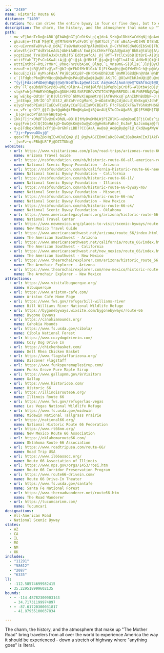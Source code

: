 ```yaml
---
id: "2489"
name: Historic Route 66
distance: "1409"
duration: You can drive the entire byway in four or five days, but to enjoy it, plan for several days per state.
description: The charm, the history, and the atmosphere that make up "The Mother Road" bring travelers from all over the world to experience America the way it should be experienced - down a stretch of highway where "anything goes" is literal.
path:
  - mw_vE|kdnTcDo@cARU`@IbAh@hGIjCeDtKsLp]q]deA_Szk@ulDbkKwCdKqN|i@aAvCyA`DoB`DyDlEwDrD_B~B}@dBy@~Bk@lBq@lDy@|Jg@jDaDrJu@xCs@pFm@fO{@xFoj@zqCg@rB{@fCmBrEqE`HiC|CaNbMeBrBoDlGu@lBcAlDsTzrAoAdG_Hta@gNbh@qFvUuAtHmCvVcNhaBuCnVoAzH{^llBcA`KyAza@}@tQ_@rDkt@blFaH~Yi@\g@LwAGyAnTeBjNmA~H}AzMInDcCnPuHnl@iI``Ait@veIc@pCm@nC{@vC}CzHsVxi@qJ|QaGfIgJzIwIfFgUtJsmAbe@}UpJuNjGwHlEuPtMqHlHgCzCgJzMeq@fmAabCxlEkt@zqA{aHvgMoBzCciAfsBeQ|Z}Qh]wtAjeC}fAppBmNxViFvJsCzFiP|]aVzi@{Srd@sHlQ}B`IcCzKmHpa@wF~WgHp`@gD|R_C`OGz@wAlIw`AdoFeP|`Aek@|eDm@rDi@`Fi@fGo@`NO|J?|GLbH~HrkCd@zXBxRYxQ[tKg@rJ{@hM{Dlb@a@lHIxE?fEN`IR`EjCpVtGjj@x@nFd@xBpDnLdBvDvb@tt@dB`DnCtG|@rC~AnGn@vElCjVlBxNn@vDbAvEp@~BvAzCdBrC`CdC|DnCvD|AnAXrWhDhDp@lBdAhA`AvA`Cf@jB\xBbBbQrBhOdd@`{B|AlKn@tIJ~DF`KIxESjFmD|c@wElh@w@`OMzMD`FV`Kj@nJd@`EbAfIn@dDvBbKnB~Gx@lCriAxxCzi@pwAvJbXfrAdkDjFtM|kAh~CdzBl|FxAlEhErKlCzF|F`LdHtKz^lh@|FbH~AbB`EhDtBxAzEfCpa@`Q`Cv@rE`AlGdAnE`@vVj@tGMlIsA`_@yH`LqAhI[tFD~Ef@~D~@~n@zW`[~MlDpAxDlAfGdA`NdB`Cl@bL`FpXxMvEbD`L~KnFfDnk@h[vYvNpElCbGtFvEjHnBfFj\loApAlHd@`FRrDFfEExEOzDi@tF{Jtm@oBxJmAtFsCjKwG|RgG`NoDlHsc@nr@aCxC_DfDmHtFgDfDyBrCgIhMwCpDiWnTsBrBmBbC_C~D}Trf@o\tq@mGzNwNvYm`@jy@kN`[cFbJwExJeA~BmCbIwa@pzAwG|ViAxFgB`Mo@hH_@xGStGErN`@tMv@nKbBtMrDxPdB`GzGvPpHzMrFtHhzAxwAzLdLvF~EzxNvdNvFxEdClA|PbP~xB`tBzsAfpA|EjE\l@nSdS~OrNbVxU~aAn_AxBfBbjAdgArYdXzItIjc@da@z\t[hN`Nf@NrHdHjL|KDTlCzBlBxBhCzBlG~FRDpI`IptAxfApH`IjJtMfHnKlF`HbIjCpDfBvAjAjCfCrDxEhE`GzAtBZj@`@z@TvBBl@?h@Et@CPU|AkCbOB`@wDhTmAlIeAtLy@`S[~H_@nIo@jMYzF|BkCzApCh@`Az@hAbAr@|Al@~A\nBLxLd@nUfCzJf@jM^rBGlC]hDiAfDqBpIuHxDyBfCs@vD_@hEFdC^fA\lDzArBzAtAvAnAdBlBrDf@tAzArGrEbUvH|`@jCvIxH`UjC|GhG~MvFnJfJ|MlFvGpE`FxBrBfG`FrTtM~c@pYrExBdSnH|DjBaEdLyEbL}AtCgBrBmCpBrD|IrL`UlKbTljAnwBtB~B~IxGxB`CnQzVbVd[fZr_@nLzR|CzFbClFjQ~c@hDhInWn]jTxc@fGdNfInSr@lCrAlMl@xB`AdC`|B~hE`LvTpIlOhEzIdN~VnhA|tB`DvDrDhDbDtBtNhIdBxAjCxCtBjDdaAb`CrB`DnBpB`ClArG~AfFlCbD`DdA~Bh@zC`Ih_CXfMWrF[zBu@rCoGtReA`G_@jAyA~A}@|Aa@pB_@tC}ApFc@dDsCbMeA`GSdCRlD]lCQLUB]CoAm@i@F}@fCW~B@vBb@dC?\Q^QZoAr@mAfAKXJrCsBzEw@jAuFhHYHUIc@D[NSZUfGm@xB_C`OJrBRjAhA|CHdBSp@yD`DyAtDMd@CdBg@lEN`Aj@|AlApOCp@o@x@UJu@Q]B_@T?dA^~Av@fEjBv@Rt@m@rC?~@K~@e@l@aCdAORu@rD?XJRtArBtBNPRCXqAr@c@nAeAdBQdA`@fBMdDHj@H`@`@l@zBxBDPEd@OZa@BOEu@y@_@Mi@?UFcBjBOn@Nh@RNlBn@Nh@Cd@S~@eAfDSVK?y@w@c@Me@?YFc@h@y@bCeApASDWEMMw@aCa@}@WMqALcA^y@d@ORy@dBo@~AO|DcAv@mA\KRcAnEY^YJiDy@Y?[Rc@v@]Z_B|@eAz@g@p@AfCOr@o@rAIb@H\ZBX]^u@rC_BXKf@RFVE`AYbBCt@T~@\~@\r@`@b@ZFRTp@bBd@xA^fBNxDXzBTbAp@XtAQT@b@d@h@|AnAnBx@vC~BfE^jARlAXLx@@X\?jA^rAEf@mAjD[d@]XeBr@iAz@i@fAGXB|@ELSBKq@~@aGEc@g@O[TDrA_@|@i@f@}B~@QRi@dDs@zAc@NoA_@o@?YRy@jABlAn@lAHdAYf@o@Xs@r@Op@?l@T|@b@T^BPNPr@M^_A~@M~GORu@\[n@c@vBHf@bAxBn@d@l@LhCJn@VjBxAPr@CZcC~DI`@Lx@nB|@h@lAt@fC\^`Ap@`C`Ah@d@@r@KRmAdAo@x@cAjB_B~@OTWx@MrAJp@NRxBXbCg@rCWx@Vl@`@hBVxDrBpHl@lBr@d@\~@XhBRh@KpDaC|JaErAwBhBsBl@_@~@oCbBeDn@y@~@_AlAy@hBm@t@c@h@i@fAyBjCqE\Y\StDaAj@e@v@aBTkAl@_AfBqBv@cAZc@P[bHq@fBXhHPvG`CzAx@zBdBzK|ErBvAfElDjBdAtJrD~GfG|AlBpBlB`PnIl@|@~@rCx@xArBtB|ElClApB^~Ch@fHr@xCtDbJ|FtPfApCdDpGpJlP~GnPdAjAlCfB~ArAvEfHnAzAfElD`GdCp@p@dB`DhApAlInFz@jAfAtBpKnZXf@nAdAn@D|AQ`@JRRh@|A~@fA`Af@l@EnEgDp@Gr@@^LXArAk@bBKtAc@~BFh@K\SlMiQpEgErCcBlGwClA_@hBFt@E`@Q^aARgKd@mAdAkA^G`JMlBOx@[fDwB~CcAhAq@bDeDpAaArIqDfBsAtDuGjAyAd@_@hAg@|GkAnBQh@HxAl@xFdDlBn@|AGjDaAdF`A|HD|APnAl@nNpNx@l@rExB~KjErFrCxErA\Xn@pAr@x@|AhA`ObGrAz@ly@x[nC~@xA^nHPdBRl_@lHzBRbFP`GQx@JrH`BzAJ`CAnM~@bB^bx@rUfA?`A_@d@_@zDgHp@s@n@a@fA]fAAnIr@|Bd@bBnAr@hAhA`AhFfC~M~IhBr@dLjBjBPr@^r@Rh@O|@i@h@Mz@Nl@^^j@tAz@jl@`Kbg@zHtBl@|b@hSfUrIlq@bVr@x@Rl@hAlH^p@rAdA~C|AbMpEhFjCnQjMxi@`VpEbCfDvBft@di@`Bf@rEz@fAh@`@`@~@vCf@z@d@d@~@`@lh@Ph`@zF~XzFjCpA|FxDrC~@b\K`ReDhCIrCNlBb@~MrD~CzCbArBj@zCLdA?jAYzRTbBx@dClA`C~C~DlA|@tBz@`D`@vGHnv@dBtFCzHaAfTwDhNyAtg@cHdHw@dDOdIC~`@rBrAVpJ~CbCf@fTzDbMdBbT`EpFrDnOnH~Ah@x@CxAU|C_BrFcAbGuEtAy@zAk@tMuBrBw@r@a@n@q@zAaDfA{DxBeG~@y@hAa@bC]|EG|k@nDvBDfBPrCr@nCfBvD|CpAlAx@lAf@rA\rBQzGb@jCPXfBfA|@PJK?[_BmT[uBy@kDc@{@Gc@JSp@Q~@zHlAfM`@rGp@zX
  - gkzuE|e~fTsB`M}@fK_@fM?hGNrF\dFvDt`@`@dK?bJ[j^sB`uBsAp~ADlHN`DfBnQz@tOBlDKtHO|EWlDoAtMmB|OwHbr@}Gtm@iAzLe@lHmBdc@c@rGk@~GoAdK[bA]fBo@fCw@fCw@rCc@lBm@fEaFt]i@dCaBtEuA|BsChDqApAaFlDeKtFyBvA_CtB}AjBm@r@}@jBaBzDm@zBeAlGUdF?rAlCx|AD|I]nQ[|H_BlSGh@_@rEc@dFUxC_@nEeAjM?BYtC?HGb@g@pHqElj@OzEGfJFlDn@rK|@rIr@fF~BzJ|BfHfF`Mj@`Br@fD?Xs@lAlEvGhEhFjC|Ed_@d{@pKhWfHvOdBxClAjBv@r@zChDzH~Gx@xAfX|TnBjBrBfChCfEt@~A`BtEnOvz@t@rHBfGWxE]fDw@~EqZvuAKpA@z@Px@t@x@lLdElBv@bAl@j@n@tL`QQb@Ef@\pLl@|CfAtBhElGrGlIlEtGbBjEl@tCTjDJze@BxDZlIBpQClIKfE_@vFgCnRe@nFu@bZ]bGe@dEiRxiAi@rEs@vJK~Lz@lqA
  - cc~uEvrnmTwDVyA~@_@dAI`Fs@vHaKxo@?pAl@nDDxA_@~CYhFHdCdAdGdIbSvD|FhIvF
  - alevEl{ikT^dsBYbLeAdL}AbHiAdEsA`EuAjDiChHxFfCpAd@pAz@`BbBz@tAl@|A\xA\xB~@fd@h@da@|@rc@NlFXfD~@jEx@zB~AxC|CjDtAhCr@vBn@nDXlE^vCbOdn@qUxJs_@`OxBzE~ElIbDfGdOx^
  - ycgtEznd_TrA|DNlAJxD\t@bJfG`EdDtpAfqA|_@j`@fT~TrClCxBbB|DtBrE~A|Bj@lDd@rHFfU?zP`BaLtmB]pHOfC[tEQjDWnE[hFSnDI~@MfBEXQ`@QTCHIN[j@U\]`@SNa@Z{@h@
  - utitEfah`T}FsCeAKwALiAj@_@^i@jA_@fBKtF_@ja@c@fc@IlvAIhG_AdNeB|Qi@~D{D|TqAzIvLfB
  - utttEnthbT~RtL?rMKrC_@hHqFnr@UbASnC_BlNqC`L_Vnz@mG~S}BlIsC`J}@jByCbFqDfFcJlNiAtBwAxDaeA`tD_NdR_DzEwCbG}BpFiBtF_CtJc@p@e@MgEE
  - ezuuE~m|sR@\hEtv@\xE~@bI~@rFbDfMrBlGxA`D|FtKna@hj@nQfWvEhG~h@~p@b\nd@hYnd@fs@n}@dQtXnF`IvCrF|CnHb@pAzM~e@vo@p`CvBtId@fEBx@CxH_Bva@?bBHrDn@dF`@dBb@tApIxQt^ju@zIbR~@lCx@|Dd@vEB`W?rh@Onw@GnmBFlmBZtjBIr]AfpAA~gA?vSXfEn@fE`CvQfRv|AtS|bBb@rFXxGb@jlAMbnAEnM_@tH_AlLiBvHiBrGcVfw@qPrj@]p@yPbk@kJpZE`@iPhh@aAnDcg@|bBoDtKmwA`yEcYp~@sSzn@wQhm@{H`WiKr[mEhJ_CvDaFnFyZpXaEdDkGlGuExFaClDoEhIoC~F_ChIiDxPi@zF[tFGfRRzfA?nw@HrGTdDl@bFnBlJn@~FVhE@`FEvGSnDi@zDsBlKe@~CYrEKnG^jgD?vcAJxr@Chk@`@xfDT~EtGp\PfBLbCGnEwFtf@QpEFzOAdQm@`LE|BXleDNrOH`Cp@rHVzAvBjFlAlBlE`EtGjFrBzBCd@KXYRaL^w@JsBn@u@`@q@p@}A`Co@bBYtBIxAChBBxAH`@B|HHtX@zO@`W@p[A`N?x[D|E@tC?dAFxD@dK@nBClBApEBlM?dG@|F?~F?~FA~FEbG@nFCdGBvF@zF?TAvF@zF?zFBhH?zFCxE?rFAv@?dE@rFAfG@bB?zJChJGFAF?f@?^HjFNhCRrBd@|Cp@bBdArBnCpHxAbE|Mx^jBdFzAvEhE|KjEjL|M|^`BlEdGjPlH`TvBlFbB`FVf@NT`@`@dAz@fAz@dBh@hABlAAxFm@JBl@GtA?hAHjB`@~Av@p@j@JLfAtAx@xAb@fA`@`@pApFfClN|@nJpJv{Ax@xIbDjSn\fpBtAtHlA~EtAfF|BlGjDrHtNt[zSde@fFfL~D`JdFbL~FpMn\tt@zMbZdRta@hApCp@lBv@fC\xATxBp@zD`@rC^rDNfF@fFG~CY`FuAzQ_@bFqBhWuElm@oAtOuA~Q}Lz~Ai@fHKlAqBvYeB|TmCt_@aG~u@qCv_@_@lJUpL?`On@bThAzPt@pFh@bFvCnQnBvJh@`CzIfg@|Hfd@pGb_@rIzf@pNly@`FnY`H|`@bZjdBjNhz@dLhn@zLbs@~BtM~@`Et@vCvAhEjXft@zArEb@dBjAhGVfBh@jGLrDr@hXNxCRrC`@dEl@pEz@rFrUfzAxFr^`Hnc@|rB`qM~AfMh@lGx@`Lb@bNNpKCpJKxFWzH{@`P[|EkBvYmEpq@g@fIm@~IoAfRsBp\[xHSxGIzG@nGNtLRjGbMhdCzAbZdBp\vBrc@b@fJFf@dArTtAnShGt{AdK~xAt@fIxJrj@lGb^|Fj\fIbe@jJpi@tGx`@nAnLx@vPdCnd@dKfiBzEfw@n@nKbAfElAfEbAfEzHbQdI`QvLhYlUth@xErL`CbHp@jB|BnHbOtc@rH~TlCdIrEnNry@vbCnMr^|DnNbClKxAtInDhX~MngA|AlONlCD`EAlTo@ngBEtGI|W@jB?lGTzJ^dFVfCd@rDlCdQ|DzVfEbXvExYz@tEd@tBh@jBt@vBHb@zAfEnMp\j@rApT`m@vBxG|Ytv@|Vhq@bA`D~eBrvEtkC|cHfH`SxChIlB~F`GhWtCtS|UdcCNtEExGY`FyArIsC`JaIhSqJ|Wo@fDYzBKvC?`FT`CxOfoAVvB`@zFZ`MGpNKxBqA~K}AbJcArEeB`FwD`Jmh@xfAwZrm@mDrH{HpQyCfKmEzRsBhMaEnn@qFjlAwAj`@Sbj@ErD_@`HsCzV}BdQyAxOi@fLDdJK|J[d`AqB~yIwPpqIgWpwMa@hBoAbIMhAA`@eEEyMPypAI_Db@cb@bJckLvkCkMdBgZtCwn@~Gu]zC{sEff@yJpA}Cp@}InCeK~D_TtLkLzFgkGn_CqIrE}DtCch@pd@aKrGu_@zPmAb@gB~@aiB`y@wFnEeBvBw@rAiArBaMp[uDlI}EnIeAxA_G~GalEzqDaIdG}F`DyKtDsFjAqI~@aL`Bia@`EygAxLmXlCkIxAyEjA{GzB}FjC_EnCsPfMayBnaBwHpFuEjC_Cr@}Er@u`AdL_SzC{|@rKyElAwAx@_EfDmAdBo[tk@yGhLcExFmGrGor@ti@cBbBy@fAy@nAcCvEkKdT_BxEyDrNgAzCiDzHiBlDaDxEsI`LuPx[yJzSeBrCeArAeD~CiFxBmEx@u{Crd@ok@vMs]lHwS^{J_Aof@}F{Jy@aGE}GDqwCdZsDfA{HtEkcBxdAoa@rV{fAx^yb@bNw[lJg]`LwMhEuNvFoM|GiFdDqGrEwKrJsJ`JgAtAsBdEoB`GtBv@`GnAttAty@zKlHjMhHxe@pYtMtHpJbFrHbDpP~FvKpCjI`BhIlAxNdBjl@nErzAlMdNrA|G`AjLxCjExAhF~B`HjDp`@pYx_@pZbiAl{@f[nVpLrHdL`GzbAzo@xNlIxSfNpHtH~@~ArBnFbBfDlBxFbDzRp@`HdFvu@xAh^VzMBdUY~LyCti@kQtpCkHpdAcAlLs@tKe@tMCnHH~Fh@nKjLf|AZzFLhG@`FkBbnBmCzdC_@~GiAtK{R`oAgArFsAnFm]~oAiAxEuk@zvBcEvPw@dF{@nIUlDSxH?hJv@nxAM`Ho@rGiAtF}@|C{Pra@mBfFsDtLcBtIkB|N{j@`nFu@`GaCbL_CxHcBdEyBvEqDjGiWf]a|@llAqIfOkk@jeAmHlLcCfDkLzMcF`FqGtFyV|RqH~H}AxBwBhDoH`OkbAdnBmCzD}BlC_EvC{GxCaB^i}@dMyCv@eJzC}uDrrA_VzIqExBqG~DoBxAmFhF{}@deAoPzQwGzHyBtCwEpHsCfGmCtHmB`HoDzPsE|Ui@xD_@nDk@pI}@tg@]xDuBlLcBtFsLjZyElO_D|LeHdW}DlKkB~DcEzGqE~FqElEsDzCmmBhpA}KxHoJnH}CjDkAzB}@vBoB`HmB`K[xGN`Fx@nFjAjEbBlDvAjBnAnAbCpBlSjLrEdErT|X`B~B~FhFlFpDrI~Efj@xSpExBjJfG~H~H~FhIxE`IjEzKxBpHhBhHnC~IrGfVhAvCnCzDzBdCfD`CdO`HbD|BdClCzIpMpGlKvBpEjG|Ppt@bxBfAfFd@lETjDDnH_@xHy@hFoA~Eo@lBgB`EwMnUuL`V_MhXcH|KkHnHiBpAyc@xW{IxFsTnLq^fP}EjCkJhG{JrHyEtE{GlH_UhXgFlFmG`FyErC{HdDoNhEsR~EsP`Ha~Cj{A_KjDgIjByU`DaG`BmFlBwExBee@lVwD|B}CjCiEhF}DlGsBlEmBfGyBrNOlB_@tMRfIz@|SXnLNzPJ~DXlGr@rHbBjJrBrIhRzo@rBfIxAzGvIdf@xFvXrLb`@bDdMnBjJbA`FhAzHjMdeAhBnLvBtJtE`QlPre@|EhObEnPtIha@fD|LtD`KhB`EhBrDpDfGlEfGzPjTlCpDzFrJpAlCvD|I|BrGfVhx@tC~HjEtIdPvYdBrCpmBxeD~B`ErBnDhJ`PjFbJdFxIjFdJjF`JlFfJlGxKnGxKlGpKfGjKlGtKjGvKjGvKjGvKdAdBpLpSbKhQpSd^ze@jy@~L`TjKtQvBtDdCdEdJ~OhJ|OnJjPjJbPnJjPfJzOhJbPzCbGvBxFtArF`@rBv@lGT~CLfCBnA?~Fo@fYE|DYlMg@tUk@nW[zQMzH?lKRbOd@vRf@bSLvGl@xOZhGpA`SnAnPPhBh@nEf@|ClA~F^zApB~G`BnEjJpVfG`PhFbNdCxGxGpQvGrQhFlNpCdHdDtGvCpEhBdClB|B`D`DpSpSjDbD`GpFvKzKpKnKtKxKrKtKjKpKxC`DvBtCdFrIrChGhBzEjFzPtFrQpFpQrFpQrFpQrFnQhGfSrFpQpFnQrFpQxFpQzHdWzHtVzFdRrFrQrFnQpFlQrFlQrFpQzCpJlGvSzJr[nFhQvFtQtFpQpFhQrFpQpFhQrFnQvFtQpC|I`AjCtBnFvBhErFxI|BdD|JpObKlOnJvNlGxJdChD`D`FlN|SjKvOjKzOdJlNvAxB|FxJxHrPfIhQfIlQf@fAxHxPhEpJ~HhQ|DbJfIjQhEjJzBbE|AbCbB`C~DdFbDzDxAxBbDlFfAxBrC|GpFnP|FnQ~FrQ~FpQlApD~FpQzFlQtAbEhCbHbFnLzBpE|BjE`C|DhJ~MpBtC~KlOrKzNhKjNfCjDxK`OtK~NV\\b@xBpEz@zBb@`B`@lAZx@rAlB_DbEq@h@oAn@k@Li@R_GvAoCh@}@DZzA~CzRJf@x@fDTp@jA|Bl@~@fFvHd@r@vEvFbAfA\fAXl@ZtAN~@HdAD\BbCJ`C^bChC|E`I|KpA`B\h@Xz@VhADn@?n@Cz@@tAFxAHb@n@xCz@~DPn@d@bAlAzAlDrDtBvBnJvJfHtHxMdNzA`BtBrBhQbNvEtDhMvI|SvN~hAvx@`WbRfX`S~QdNvDtCx@h@xAz@v@\tAh@fA\fBb@zCj@z@XVJVTh@p@Td@Pb@N`@dAvChCtHlDzJL\fBtFdBvEtBvFPj@nCvHPl@n@jB~@nBlAlAzBjBxAnARNr@h@l@f@z@PtARhBRtARzAZXDhBZ~B`@n@Rb@Pn@ZvExBzDpAhJrCx@PbBJf@BtA?fAG|D_@tAKhBQtAAx@Fn@HdC|@^TfDdBpBbApBdA~@`@nB~@lBt@jBj@|Bp@j@RfA`@f@RtDpA`ExArDjBf@Vt@ZjCrAf@TfEdBrDjAzAd@|@Vz@XvEdBrHrChChAxHrEvErCjI`FjJrFjKlGrJzFzJ`GzChBdI|EbI~EnKjGhKjGrJ|FtGvDpDnBtFdCfAb@pEbBzHfCxCx@jK|BfIfBhK|BpK`C~JzBlH`BfIlBrK~BnK~BtK`CtK`CvK`CrFrAvDrAbLjF|KnFrJtEzKlF~JbF~KlFhErBtKfFxKlFzKlFtDhBxKlFzKdFz@`@j@ZlBvAd@h@nAbBd@jAh@hBnBdK|@bFr@tDr@rCf@nCHLXhA`@xBHl@dBlIAF@LF\XlBpAhGZEZ?j@BpB^hCZnEj@vBVnEl@nBVjAPdBRzDf@~Df@xC`@tEl@zC`@bAN`ANl@DfAP`CXfAPdALpAPhBThFn@nAPhANxDf@`El@zDt@`G~CVLtAp@~GvD~GpDpAx@fDjBd@V|@f@nAr@XLf@^h@f@zBbCf@h@jArA`BlBlB~B|CnD`AnAHZp@|@f@h@n@n@x@fA\b@v@z@fAnA`@Zr@f@vAl@`@?r@Z|D~AjAj@zD~AlJtD`E`BvEjBpJ`E~EtBp@Xr@TZJb@Hv@Lb@DhDTbGh@v@HnBNpALrJx@V@`BRpD`@vDj@bANtG|@rBV~F`AHLVFhAV|Cb@\F|BT|@NXANIvFd@jLnAbGt@~Bp@fGxBzBl@JNPHrDhAdF`BjF`BbEtAfD`A`Bl@\JbHtBNB`DhAdEpAxAh@rBn@zBp@v@X~@PhD^jDd@xCb@TDpIn@dFj@jCXzANz@Jv@LxEf@tGt@dGp@~Fx@pFp@TD~E`@|@FjAHhBVVHhA^dAd@xBnA|@h@pAl@bBf@f@D~AVpD^pDd@~D^TFdFh@fBVlFh@xBXzAPrARpCj@XDbAPb@^T\ZVFb@P~@h@f@\Hn@HpDb@`Ed@tD`@zKpAzBP|ARbEh@~JdAvEh@`Ed@fEd@bD\]rFa@jF[tFZBbE`@dEb@bE`@|Fj@fGp@fEf@[jF[fEEFIj@E?C@EFCBCJ?F}@`BCXgDhG_C`F_EzLq@|AyEhJgIlI}J|NiBpAeF|HuApCSx@_@`IYnKB~A^lC^~@t@zAfBpBtBdAnKhDnBpA|VpT|B|ChC`EfBzFrWdnBrGtd@bDvVpGhb@lD|Vb@xDtXlpBfu@bqFh@bEVjBJ|@pBlInAfMaDd@wBp@mH|E|B~EtDfFrB`DfFrM|AtFnAdGbAbGrCzZpLhyAfk@v~G`ZrxBbCbPpLb{@dS|vA`DzVz^ljCbHlh@lMb}@pGle@`a@`uCfVdbBxClNrFbUbMfp@lJ`d@peCreLxvAzqG~AvJv@jIZvFNdLExCa@|IsYpkDep@`aIuK~kAaBhUi@bOWtTq@rjCInn@o@|gBDnEi@zk@i@dMcAzG_DfPoBtFyAfEiCxEcaAvqAoFhHgFbG{KzNeGvHiSlVgGbGaMtJgmAdv@_BtAcD`EmClFy@fCsAxHcUrjB_@rEIfG?fBRbEp@tFpArFd[by@fd@|jAvDnPxApJh@bJ{AtzB{@reBq@~iAStQOtEe@dJq@lI{AjN}BfNiSleAsEpWyNtt@qIpe@kDvPcB`HgD~K}D|KeL|WkKlUif@bhAeHrPmFpKkBbDkCtDuGlHqBlBgCpB{FlD}CxAeLfEuH~B{SlHaDzAwDxB_ErDwC~CeBzBgC`EuAdCoC`H{CzLoAfK[xEOnKmAp}A[nVmIpwKkAdmBXhQh@nKx@lL``@jfDh@`Dn@pDh@nBfClJ~@~BhDlIbB`DrS`c@hCdHdAlDlAzEh@~CpAxI`@bJAlGG~BYzFu@tG}S|{Am@jF{@`Ka@`I{Cb{@u@zJ_@xCiAtGeb@`rB}ArG}AxEaAnCaEdJqB`Dm_@`h@gTzSoBsAkq@|LyDx@{CdAyEdCcp@zd@gEfCaBv@u^bMmBx@}HpFyDzDqDdFyDbHw{ArrCc`@j`A}Qbb@wBhFDvBiBnBeBlDqLvYmAlEgy@jqBi@hBy@~DcKbm@mBnOyDrSkDbOiQ~d@cHzPy@zB}@xCUrAsAtNu@lEm@lB_AjBsBfCcC~AuMfF_RlG_`@jPivD~xAkdAl`@eFxB{DpB{JpGyDdDeC~BcGzGeExFoLtRy~@p|Ayc@hu@}ErHyCtFu\nj@iEvGgFtFyeAxcAsFfGqGjIvDhGhErElD`B{FrFiFzEKZyKpFmJjDah@zToFrBgEfAkhBjVeJlAkFp@yCb@gEf@_Db@oKdAyEh@}AJ}Ht@qCXaIt@sGj@kFf@yAJiFd@kK`AaC^uAXcBb@mBh@gCz@eD~A}G`D}KhFmHhDgK|EqGzCgF`CeIvDiLjFqG|CcH`DoHjDqIbEyHjDuCxAgGlCiJnE}CpBcFbDQLwDnDiBrBiBzBkBfCcEzGoAdC_BxDwA|D_BdFkUzv@iO`f@i`@zqAmEzNkAtDO^iClJiDzK_H`UeDxKaDjKeFbQyEzOi@xBqAlG{@dG}@fIqJd|@aGzj@uInv@oAfKoLhgAwG|`@}CzN}S~|@eA~Ek@rDmAhKyFzs@oNxlBw@lIyAvUe@nISnHI~FGfHYtRY~RY|RSdP[dSW~RCvBUzHc@zG_@rDcCzR}[lkCkCzUMv@wBhPgAdJ}B|Qyq@zvFiBdMuBtK}BtJ}BzHkyA|mEMXaFtNuDnLaAjCaAtCaJjXmDjKgEvKmAlCcGrPi~A|yEgGzRae@h~AgO`g@kIpVwj@b}AyD`KkEjIst@neAyE`IcCjFcChHoAdEwBzJcm@|jEgHxe@yXhtBeFx]oCzOcBdHoNfh@qtA|_FwApEqMff@aGjXsuA`}GyEnVoAtJe@rHsPl`HE~HT|IXfFd@`FhArIrLfo@DfAj@`FBl@@lACfBK|AOjAW`AWx@]z@a@p@e@v@Y`@[\a@Zq@X[H_@D[B@`@^xH\hFVrDNhD@d@h@fLTp@\nLhAvTbB|[VbEZfH?jAJpJQrUMvp@CtIGhTGnIQzSMhEWjFqA|WUnEBbC\tELhBJnCLrC@hCIhDYrJClAG|BOzFEnBKfEm@fEYvAa@nBQbANbC`@fEdAfEbAfExAfEzGf^rAfEdAfEtCvQx@fERnAr@zAz@hB^tALr@|AfIrDhRj@tCx@rCdA`FFTr@|Cz@fEz@jE|@`EfAnFrA`GlAlF`Knd@dBnKtAfErQn}@dFvQdGf^|BvR|AnJh@nKbCvQzB~W@?bEnd@NjCzBpSz@pKl@pEdAdKp@fE`Ef^h@nKdAnKJ?v@?b@?zDjB~@zApEfErDfE`@dAlB`CvBfEl@fEf@~At@nEbH~p@NrARfBbA`Ln@pNd@~Od@|PZjHb@pFh@tEpC~QlBhLvd@`uCpHbf@tAfInGbWdBpFjCfHtG~N~NrZtQz_@bD~GpHzOfHfObH~NzH`PnG`N`ElHlH|KrJnL\d@jKtKjK`L`KnKtKbLbChCdFlE`Ar@dIjGdHbFdCdB|CrBnHzFxIhGtAlAbU|OrC|B~CzCxFfHvDjGjdB`uC`EhG`CzCnDpD|HtGvM~KzDbDjFbEpGlFjHhGlCtBpHvEvEjCpKhFxKlFlKdFrKjFnKlFvKpFtKjFzKrF~KtFrKnFvAt@tGlEb@VhBbBfCbCfCpCrElGbEpHxB|EhO~`@`HdP`Vdp@|Mx_@vIvO|AdBdFdD`WhKrCvA~A`A
  - kocuEjz}iS`AyM\oFdxA`PAjBCpCCpB?~@HrDXvGDhBJxD`@nMRlGBd@Hn@VdA`@hB\`BvArGn@tCXIj@KZBZFdHhCz@HZ@tBHdBFrCVnD`@pAL`@?p@Ap@G~@IfEc@n@E`@@f@FhDh@vN|BjAVh@XTRVZP^Lb@Jl@Bf@?x@A~@?T@VJlAd@hFVnAh@dAtBfDb@`A@ZbAxFbAtFJn@B^@l@BhBZEjAMt@C\@lAHZ?|AVvCl@tCRlFTpCTr@Lr@HfG~@JBbIfAjH|@h]E~e@Fl@Br@DTLhDXhHn@|C^NBfGt@`@D^FlDb@XDLCfFlAjj@dRvGfCvZtMlDlArRrE~C~@vEdB|WtIbH~@bLrC~Al@vEdDtBv@~UxEb@HbH~AtWzGrLb@lJ`ApJGnAQpD_A~BSfWf@fFc@jP{Bnc@oBbBClCJhRjAbCD|L?xNk@bAGzNaDrDq@PBnGq@`Ee@rAW`BYl@KrAWtCm@dAWHG|NuCtNsAhUaBr@?f[lCtMj@xi@z@j\\nM@zDLvHxAbEjBfL`IbDrCvClDlAjBxWhh@xDxFrBlBrDlCR^Tx@bDp@dAFzCr@`QpCzW`FhElA|Ar@|CjBd}@no@jCdBxFlC~ClAxBr@hEdAfk@rIlD^fWzAjK|@bjE|j@vrCd_@o@rCyA|C_M~ToUja@cAzCUnAc@zCMdC?jCIb@LlBz@rHHf@f@~DJt@x@nGL`ADVJhAFfAFpA?V?jAGrCM`BMbBOnAMr@q@jEa@bBK`@UrAe@hC_BvHqAvHI\k@vCGX}DnRe@dCI^k@dCoDdQ]tB{CzNB`@kDnPk@rEIhE?~_AKfDc@pEs@zDuOxo@o@fFW`GBfFhJnoBp@dI~Sv}A\fG?jAc@`b@DrDh@rGzbA`yFvBxLh@xCj@nCVhAXbAx@zBlBfEnCrFrDtHtDvHlGpMvGbN`HrN`HtNpHlO~GjNdGdMbHvNbEpInHdOnHjOtHpOlFvKP^vFfMtFvPzBzGr@pCnChPd@dDn@`JbAbV?lF{AzhAG|A}@|EKd@m@vCaAxCw@pBiBlD}A~B{AfBsFpF}H|H}I|I}I|IiJfJ{HxHgIfIwCtCoArAy@hA_A~Aq@xAi@~Ac@~AOr@YpBKt@O~ACdAA~@?jBn@|h@GhCWjCuA|GcB~FgAnDwAdG]pB{AjKq@dDi@|Bg@jBcDzKgFhQ_C`ImElOeErNkAdE}BbIqCbJwBbH_CdIoDvLyC|JgCfJqAfE{@xBWp@s@pA{FjIkIfLwDlF_AnAuAjB{BxBoA~@{EzC}J|FqEnCmKlG}JdGwG`EwIfFoJxFoHnEyJ`GoKpGsIdF_L|GqCbBmB~@[LyBn@y@Pe@H{@Bm@?o@@uFAsKIcLI}KKiLIsDAoA?}BEcJEyHGoFCeKIsDEwB?eFGsKGuIEaII}DA_ABw@J_ATaBb@uDfAgJtCyFlB_@NgDvAeCpAk@^iHfFaItFuCzBkCfB}CzBiGjE}BpBa@d@_@d@Wb@SZm@vAYr@g@zAeFtPeFfPkBpGuAfEcCnJ_FrPkFpQCHwAfEkBpDiChDMNq@r@{BtBsCrB{u@d`@mClBaC|B{AlBiTl[}~Ah`C{KpP_CjFw[tz@gC`EwG`H}CtDiAdCcEpHqRnd@g^vcAsD|KmHnOwElL}Wbs@oMl_@qFlLm@v@cAjAeBvAo@b@}At@sCtArAlD`@jAt@tCd@xBV~A~AdMTvDH`FIlC_@dE?tCeAnYmC`n@oAl\MnHqOndEiL|nCe@|DsCdGog@nq@{kA|zAwk@nv@}d@fm@]fA@rDS~@_@Vi@KoEmCmAs@e@@YROr@?~BOlA}AjDkArBiPlS{HbLkIlLqFhGQFmG|IuFnF[Le@~@cA`A_KdOqAx@aAl@cF~Dy@EiEqCaAYeAJUd@fIzHiDfIMtA
  - c`|lFdgbcPko@McWQcc@b@wMn@sPAu@Ew@a@i@w@U_AKiTC_@O[wNEkHJmU@i@Eu@m@]EeBBe@K?sLFoDEgKkJ@EeCkFU_D?ix@RyBPgBf@oBpA}AnBgKtSmFfKyAzBgBrBiAbAsKfI{DtBoCdAwBl@op@bLoCz@}BlAqB`BgBrBaGnIiCjCy@j@uClAwCr@}BRcBBq\iCaKMuf@pDqGNgQHsCNqB^kC~@}HxEmAj@sCl@sCVsy@Lwy@`@iGTcCl@I}@kb@Ns@Bc@Pc@|@G`A@|VwbCx@{B?q@MOoOkIDgBf@}_@da@cDsGsSy_@i@kBe@g@}i@LecAd@iSEodAj@moC`A_`@?ox@\sNE?e@UYiB@_Bs@yAU}@@aHl@yGSsLKk@DmD|@mCC_BdG}EzIaBxAyAd@{ADuOqA_KYkASwA}@eE{FaBaBSi@AwAao@Zot@J}BRmAViDlAmDnB}CjCyBlCmArByA~CeAfDiStr@sAfFoGbYuF|Q}CzM_EfOwCpJuc@ngAmCzFsCnE_CdCcNfJiEzDoCvDoHhLsBlCk]r`@yBjBcDlBmBr@oDx@SR}Cp@k@xHChBDny@eCD?e@S_@e@MaAFW^Kl@_VJq`@G{GmHiDaCeCkAoCy@sCa@{BOuqAGygAJqb@IqBGcAio@GmDW}A_Aa@mEKam@Di@Jc@Z]d@MXiD_AeFa@gs@PsEc@uHgBiCWmDIubAFudB^Caw@]oAgA_@iACgJBkKRm{@Lc@sAMuAGeoAMq@e@Uak@FKowA?s_BIyDm@eI_@iDeAeFr@Y^e@xFwQpGaTUyAuFiD{AWgBQUUIk@I{r@A[Y}@y@{@cf@@_AM_@]Sg@Im@Har@_@eAc@k@ixAJqtAj@mAGu@QiC_@iy@DCiUevB^y~Aj@uBSoDw@}DgB}C}ByB{BiBeCwF{KkB^kDBot@T{MHI}B@iDfDee@wMqBa^uEqdExB}BEI}X[u@_Aq@gBEgKJsPDe@Xy@lAmFqAuBGaWCcVJoKAcEWgFu@sG}B{C_BsLwIuH}CoBg@sBY}Gm@igBRkgAXo@GmAWgCqAyAyA}@oA[w@iA}D_GoWm@yAmA}By@aAsBgBiEaBcAWu[e@mJuAo@nAeAb@sN@}EX}EdA}Cd@mHf@}GPsBEkCqAqAiAsAcB_AuBcAeEO{g@O{GJkD{AeB_JaIiDgDyOiNwGmDcEkAgEm@yDYwl@RkBQ{Be@}Bu@sCmBuBwBcAuAgCkFcDgNoAcDsByDk@y@wDgDe~CgxA{EgC_@YWOc@UOIIEI@GDEDe@QgGkCcBm@g[PBkGAeGm@?gGAwFBqUTya@L_AH]DeACkUJyr@D}q@RgMAiCFuY[gVGG_AEwAG}GAwAKmRIqR?{J?_S}D@gGBiG@kGBgGBcG@aGBmAC}AScAOMAuAOg@C}AAiBC}A@C?eGDgF?u@Eq@I}@OyA[aBo@eEsB]WiD{BsBeAiCgA_CaAgDaAmBe@uDu@aAOqCa@qCWqAK}CEsD@gGDS@iDCuA?kG@iG@kGBmG@gG?uADm@?m@?gG@oECi\TBkBAgBAuHH]AiB@wHAcHEeI@{GEsRCe@{@eHYmDMScBcOE}AAc@[]c@[U?gGDOMmA@a@?]AwF@sCBmB?qC?_BD{l@Ri^RoD@}BDoB@k@HYACAk@Kc@O[GSG?wAAsCD{@@wE?qGAoE@_ACaHAe@AwAA}DAwG?uFA_F?uECsGsDM]Asc@a@{ZOJ_Xtm@j@`ONtFBnEB`w@r@hGDfG@fCAz@AdGEbECdGGhDE|IKlA_@fAoA|@wAn@a@r@OtBQ`AGVCl@Cf@A`CAfGGpDEhBMdDa@lB_@tA]|Aa@xF_Bn@SjDaAfBk@dGkBTGvCu@tBo@xCq@xCg@xAUhD[rCK|AEfG?zA@~@Ar@AfD?hBDxCUnG?j@?fFHnAIzA?jG@fGBjG@p@@lGGjGGjGGdGIhGGjGG^?H?bGEjGCjGEhGCjGEhGClGEnDCzDJvCe@zd@EjG?|CAhGIt@ARApF?jGAH?~FOVAdDQnFq@dGo@hGo@jGq@jGo@rAOzCQpDDxEt@lEjAjGxAnAZ@?RTVJlB^z@b@^Zj@r@dAxAj@x@b@XVJZF^BdBUZKVK{CoN[qAq@}Bg@iAa@q@i@u@UYUWuBgC}@kACCe@w@]q@q@cBa@qAQq@[qBMg@CYGMG}AC_BHqBjAyJ^kCVyDFkA?sA?cABgCCqBI_CSyDk@mGy@aDXuAV[VUx@G~o@WdcAg@Lt\|~@a@t`@?bf@[lh@Ixv@_@j_@KfAJdB|A~@zBd@jx@X|DlAbEh@nAnBbClAbAjCbAlBTrVENL`ALnCdAxB`BbAvA~@dBhIpZVl@r@`EPrFlB@jBOp@Yz@q@`@k@n@yAx@aDr@kBjA{Bl@w@t@o@hBiAvAa@xBSrhAg@pH@hBPnA^xA~@zArAnJbPbAtAhAx@~BjA~@RlCN|CCEwSkHLy@Ko@m@_@kAAiAJs@^u@^a@bCsAfD@`pAm@l]KzFXz@D|B|@lAdAjC`EfAx@lBj@b@@`@j@?zLVEVKlBc@r@[h@a@f@k@Xe@Tg@b@eBn@cCZ_AVi@Vi@Zi@t@aAXYz@q@|@a@bAe@hB_@fDExdK{DztHoExAHhBXpDzAzAnAtG~Gd@\b@Xf@Vf@RZLl@Lj@HVBT@bAAf@EjAQtAYd@ORGf@e@ZaAC_HNmB`@s@j@e@bAEplDoBd`FoAlxAg@rk@AvC`@xB~@nGfGbCrAv@RxARbGDvBKpCs@dCcBrC}CrAgArCmAhBWxzBQ|APjC~@rA~@~@`ArA|Bn@`BxAtHXdA|@xAn@d@t@^vARbJLx@MbAg@h@e@n@y@n@qBt@mFb@gB|@{Br@kA~AgBhAw@~By@vASf~CgBlq@WxALbBd@zAv@pAfAdArAv@xAj@dBbBrHt@~ApAfAtA`@x@H|GFdAKlAe@h@a@h@}@h@mAdAiGd@eBb@kAlAyBz@aArAaArB}@|A[tqBiAjmBc@xANrAh@bBzAtBfCbAf@fAV~BDVcYzBRbBj@v}Azv@hElChPpMvErC`FjBpNvCnE`BnbAlf@t_@`R`PtGvBr@X\pIrCzKlCpCb@bLtAtLz@zJ^jcBfAhSV~^F`\^lHd@zHz@`J~AhKpCtKzDjGrCfG`DlFjDtlEbaDrx@ll@dCzBpArAdC~C|A~BZ_@|Be@x@JxTbQdo@`e@vEdElC~CdAxBh@nB^vCDtAa@bdADxBXxAb@dAz@bAr@b@x@RnUDbE?rb@?bCPdCf@`DrA|GnE~LdJzz@zj@jc@jX^b@NZZrBdFAfMYdOEpGSjQILP^dBbDhElFrMbAdBfXjXdd@rg@bA`@rCAx@JjAn@l@pAvBxIx@hBnUzWpAdAxD`BvLErBXx@d@h@j@b@r@`@zALrC?~EDj@VtAZdAp@lAh@l@j`@nWjB~@~Ad@rARvKFjKh@dG`@rJPpYQbe@K~Ab@bAx@~@lBRdBDlA?pWOjc@D`B^rCn@dCfAhBn@z@hAz@dQhLb@v@TfA?dB?@j|@PndEf@XJ~KDnAfDd@r@rAvArB`BrAaAhBk@x@GnBFnCx@jDdBnAz@bYhWjm@rn@rBjBhGxFPNfBxAdHzEpDzChTtRpf@~d@zVnXvx@j~@jDrDvDdD`A`Cn@x@`[d_@x@rA|ClG`A~A|MhR~AdBxAhApAx@bI|DxA`ArBrBds@vy@|z@jaAdC`EjPb[rD~FtBpCjBrBlGdHnGfHlGdHjG`HdFxFz@dAjB`C~@pAdA~AjG|IhPnUfCbEv]fq@lA`EhApGbDxSbAdJd@hCNp@bBlE|CtGvFfQt@`DZdCLrB?zHN`E|Ej`@hBhWxBnNFZJZN\NXPVRTLJd@\|@d@v@\lF~BbDvAvChAbNbGp]rKlDlAJBB@ZF\BhBBp@?~DGBFDNNtBDPLbB`ApJfDj_@hAlKDfAKfEMtMFjBFvB@R@PPdEDj@~ABr@?jGCtA?RBPDRJFDJDb@|@lH~T|@bBrB`CtCxC|ArCnAxCnKpT`B`CvAv@pIlCtJrEvG~AvQpDv@LXDnANhBRpF^jJPzMY`OaA~BOr@Ar@?r@Dp@Dv@Rj@Jh@Nl@Tf@T^TPNXR\Vn@j@j@p@d@l@^n@PZDHt@~ATf@h@xB`DzMxCvKBH|GvYbBrEnBtClC|ClAfAdBfAtIdDdC`Bp@l@z@jAdL`Rz@fBvHvU`DtKnB~EhBxDn@`Ax@r@~@j@x@^jDd@^RXX^rAn@dCd@dAlEnEl@lBJdB_@nz@_@xgBQrCm@zCwCzG{@jCm@zDE|AHrDTfB^fB|ChJ\nBNnDoDrzDe@zjAHxAVx@Rp@f@n@|BbC`E~DbFbFnXb[tKnM~FnGvr@`x@xx@l}@nD|DlBhA|Ab@lYaBlZ}BnQSzEFdCYxHa@pvAYpVQhAb@Z`@Rp@~B`JNXrLrf@tAfFxAzDnL|XrFfM|ChGtQ`ZtL~QfK?dYUdCIzFm@`FgAbOqEzGoC|E}AjWmGbAUTDbEqAbCmAhAs@|DkDrUkYzBaCzEgEnE_DpFsCpFyBbFyAzGkAnLy@ze@oBrBFrBZjAb@`DdB~c@~^x@jAr@tAhBfE~@rD\~CP~CAnCmArK?lCN~Ab@nBn@pBbGtPhFtMLdAPp@`A|Cz@rC`@vAJf@h@dC`CnUTbD@JDpB?lBGnAInAKjAM~@Kz@s@nECTKfACl@B|@Cb@EpBAjH?\?\CnDGjE?XCp@QvCYbFw@`MIrAm@fPIvB
  - "{y{jFdacePdDe@nBg@|@a@rBoBfEuIp@eAlCcC`As@xAcA|AoAr@e@^QBAfAc@t@Uj@Kf@ItAOfDEI{CHkc@O_C]{Be@wBiBgEiFcJyBgEkC_FsCyGaFgPeBuE}A_DeTk\\{HaPuB{CkBkBaRkOCWkBaC{BmDoAqCu@iCi@kCY{CH_BCmFI}@B{H~AomBH]b@m^BmEG_@^_b@lO@rF_@"
  - chy`Fl`gaQbd@PbGr@dD~@hErBlBrA~IrHdj@lf@|i@fe@bCpCrDfG~AlDtbAjcD|@jBjAdBrAlAlBhAvCpAv@FdTJtQEnLH|EbBdCbBdLzIx@x@xAfBx@|Ah@rAlA`FPZBxDDzzCJnr@KpACdTBxOJt@Enm@BhkC~AfFdCdEbDzBfBz@ndAOvDZzC|@rC~AjCnBfElGtS~^rE`HbCbBx@ZlB`@hDGVKzq@A|[FtlCAfc@NrHGn`@DvVM|HJr@RhArAp@`BdE|Pz@bBlBlApGJ`l@Ef\Lz]?Hv^Cdt@Bh[GpQLnYZdAKr@pjBvxArL`J~BxArO~FlF~A`Ft@xBPxRFnyAHpEIfLJzYAzeCRjo@EjcFXb@DnNGlm@@vHLfDX~FnA^Cfb@`HlGxAxC~A|AdAhDtCfBxBnAhBhCzE|BzH`ChNtTt|An@zDr@dDvHpTdNj_@vG`QpKpZlXbu@|AtDbDxD~CrAfD^fmAS|{APbaAEpWJ|kACpD`BhAt@|@hAp@rAh@jBh@rCXzpJCluBK~QZvvJ?~]GpD]`Es@fDoAdDcBxCgDdEyCtBe@X}CjAgEdCyDbFs@vAoChIeErOq@|CqCrKoQ`p@Ut@vx@v`@nDrCrBvCzBpEtAfGf@jFF~COxAKvrA]~gAHt~ACvVH`e@@paB[bOCpE?r`@BzMRjH^bHNPHfa@JlBb@rChAlEzdA~pCvCnHhEdHhFzEd`BrhA~ArAhKjHhD`Dd[l^jcAvcAxAlBbz@~bBvIrULl@|Kd[fGxLd~@`dBfGfMxBdGxBhHrCnMry@lxEb@jD~@nKXfJ?nx@Od\Erd@J~Ch@lFxAvEhBdDvBlCbMxJ`EnD`EvC~PhNlWzR~n@rg@`b@`\hy@xi@jLrH|c@xZva@zWfQzLjLpIlGrGdPrQlxBddCpJfLj[r]rH~HfHzGn|Aj{A~MfMzX|XbYvXdS|QhIxElpAxj@vFnClD~BlkAro@|@r@tTnLzuBxjAfBnAbCbCnA~A|CbFrZpm@fDzElDhErExEhj@~h@~VpUbZnYz_Aj}@t@~@`GzE|F~DxLhGlI~B|Fj@rDj@hCl@lBr@~EjCvDzCnJrGdbAzh@jDxBhMnG~AnAv@bAxBdExDdGvDbDzq@pb@jl@~]t^nSv}@pf@dO|I~DfDdKrKx`@`d@|yBfcCnHbJp@`AtR~^v`@fw@lc@tz@lh@`bAjLnUxTla@rAjBvDrErDzCnCjB|CrAha@nNnD`A|PfGzLrDbTjHdKlErH~EzK|J|DfFdAfBfLnUdHhOxB~DfC~CpJnK`OhOvB~ArGxDvE`CxN~DpLfA~[D~CLjGn@bHxAt@b@r@v@~@rA`ArBnE|QNpEMfEkAhICpErSCziADLlkCArZ?vv@Bb[CjH@fm@CzZ?dMCzdA@~ZEtiA?|AEFOdDFdwAG`i@Jn_ACbw@Knh@H`MNp@HfKChMHfb@A|EZxnBKx`BD~E?tc@Fnt@Qrh@DfREtD?b`BAZG\S^QTIj@Gj@@Zr@nCjDnMlAnFxBrGN~@HrBCpD?|HHvBp@fCz@xBVrAPnA^~D?xFXnI]tEA|FJlC_@`B`DtBfLpKvFzFzB`Bj@PpEPl@LpFCpCAzFF\M^ArJBdVGdRNxARjp@FfCLnAd@fUtKrDxAjAr@hB`BdFrH`K`PzMtR|HbMTj@Z|APhBLjHT`BPt@dI~L`OpTzFxG~E`F|NrLdCbCrEzF`M`L~ErGPf@hCnEvBnDx@fAfDjDtKtObHnJfStYvC`FxBzFpA~F|@tHRhJvB`w@f@`MbAtLt@zEbRxaA~AjFr@xAnAdBpAnAdCdBhDvA|Cf@pFj@lCL~e@m@dC@vFd@x\pEdBTtDfAtDjB|CrChIrMjGvI`FxErD~BrB~@b|@~Y`d@D~~@Mlf@gG~@I~FmBd@[d@_AtJ^hDEd^Dnb@K?fJNvTbAns@^`n@^~KNxANf@`I|TnP`f@x@xEh@fFbD|dAVjLv@hXh@lNJtBLVpJv`Db@tLn@fGbClN?ZdAhDb@`AlDzE~DrEvDxCrCrAtFfB\GbL`Bh}@`K`TlChDbAxBz@fCxAnA`ApJxJha@pc@jL|LhU`WvEvGbKxP~BfD`W|XjDfD`DfClNrIhCtBdi@lk@xE~Flh@ht@hBlDt@tBvBjIr@fFZnEJfFKrGcCh\o@vKYzPs@~l@ArFJ|Cf@bGd@tBfHnWxe@d`B`HnVzLfa@j^rnAv[jfAfFjRxB~Jx@nFb@rETxDXhK@~DO`zDLlCb@tE~@vFxArEnBnElClEbBrBxa@j`@nShRpIzIdg@ve@rHnGxFzD`JpDjJlAbKEdCS~DMld@eDpReA|S_B|ReAvK{@zJe@vGMrPLNJxDXlFlAlAd@lFlCdObJhDpA|CRNOzIHz^OvJLC`p@BtCLjAhT@tAJvAb@v@`@jClCpIzJzKtLtAlB~ArDv@~CTdBhBfb@CbCOpDeBzZ?fDt@|KpEvi@xB~[XxGbBdQrC`VDfEo@lLe@nMRfCd@zCrG~MvDnJN~@DzCOnYOle@f@lEhEfRz@bHDlDL`zAx@bDzArCf@d@xShY|C~EhClFnAlDlAlEjBbK\fENlFBdFmAdSOdHBtIN`FdBtXX`KRzl@n@fNx@tL`AfH|AbJ`FnSpo@b{BdInUfJtQxEfItHhL|HrMjGnJ|FrJfDtExFrGlDzC~B`BlChBvDnBpElB|OpEvBt@hDbB`EfCvChC~CvDbErGfCbGnArD|A~G`AxH^hHOpWY~M[nh@SlrARvNTzCx@|FxBfI~@|BbCdE|^jc@jIbJhFlF`o@tl@rBbCzBxCt@rAfD|It@xCn@rETdCT`GIbx@Uv|@KpBmAzIyGbd@UhBCzB`Afm@r@rFn@`Dfy@`yChCbKbBxHrF~XvCrK~BnGpExI|FfHrz@vv@bBvBj@lAb@dAx@bDPhiC`AtCd[tp@`AxApAjAxAdA~@d@bEx@fGLrWFlAd@rBvAhAfB^jA^tDI|u@BnTGntAFv[CjZFrwAGfiABxmAJhQBp|@Cfb@KtIOf[Cv|@dAbC^d@dJtIr@vArCrIh@n@n@b@`b@G`_@CHlG@nA?nGIvC]fqAB~DKhf@@xu@E~K?`q@Ih]HxcALh^Cze@PfTn@vKXxCbJtsAdCv]fK|}AbA|NbAfKVjA`@fA~@dBtJ|KfGrHbBlAdEdBtH~B`DlBnBfCtC`IAzXDj]C|aELpROlSJnuAKpeBTjMb@xLt@bJbArJhB|MxApHn@rEzYpvAx@xFh@`Fd@tGb@lIC`UH|f@XxEr@dCt@fBhAxArApAbHhD~F~DrD`E~AjCtBtEx@dCx@rDhAnILxBJdC?fEK|XOnw@IrgAEbNCxvBIbKe@`GOrHQnQLpSTfIlAvTNxJ?fIu@jZMzMo@rtEN`Db@vChAzBhC~CvI`GrAdA`AfA`AdCx@zD`JhbBlEd{@HzC?|jAOdC}@hF{ArEyBzDmAvAyAnAkLvHwCzByAxAiDrGcAlDs@hEQlFExoADnLxArDhOtZnBnFxF`TvG`]vDjLnA|Ere@pkBlA`FT`CNn^BvrAOxm@DfyEErc@Gf@HxFhA~INnC?`EO~Co@lGi@`IH^D`q@UdnFD`PYzBy@tQKd@`Kv@JLjFf@lhA~Gz_AtGlIx@bCd@~Ar@hTzMlv@lg@nAvATh@RjABrAP^dLBTOvC?pJD|FS|f@MtsAJdd@FdcAW`{ARbD{@|BwAdBuAlCyArCa@tq@Cl[L~NEXxAXb@|EzDxBxBh@XrGtH|@pAnBdFl@nBlDrPt@lCx@`A~Ar@hADvCg@lIwBfE{@lF_@hDGfFN`Fh@nC@|`@AtRFzGE|q@JpY?hBZfAj@z@v@rB|C|AdAhB^lDJn@XRRF~ALd@^ZlAVPVRlAIxa@Hf@E|XKVCbJBb`@@`AHR?dDDxiBAnPGLCr@EhVBna@HvHD|@DLH|^CdVgJDwOKk[?cd@J}BCIG_@AuOEAnHF\EhNI`Ee@lHIxElAjNV`KK`UEtn@D~gBNlPChg@FjXBh_@GbVo@fG_C|QmCbRuIrq@iAnL_@hKFd\FnLE~LHbUDzAh@?\NDFNzFBpBC`BB`CLrm@H`BRpAt@jCvAbBhCvBvArBj@dB^`COnyA@tDLxATvA\nAt@|AjA~A`BlApIfChBlBl@dAd@jAx@fDHzBMvkB@xJAtPAnK?lDEhD?LgCAh@pBt@`D|@zJDfB@hSAdbACxE[xFCbCLb@Che@OxTBr`@FZ?dGAt@EPGrHAp[HbYCnh@HvrCSluIB~IJLBdf@IliAGxyJBtACpIC|G?l@Ad@g@zFaBnH{@|Bm@vAiApBiBdCoBlBmCrB_GnCqc@hR_U~Js@LiOJeV?wD@kG?}ABBzLiA@mB?AhYBnF?jNBlVAjc@OrDQrAq@zCMJqCxEuJbNIXuAdBsAxBy@~AW~@g@zBIxC@v@AhACpBDdFCpLOXSjMI|KKpn@MzXAhzC@pFTpIx@xIrAzHiAj@UXYdAElAPxlFl@|nE?|QOx`@od@?smDg@cBLuBb@gDjAmChB_OfNeC`BsDlA{AVuAFmGB}oBDy]?u@dA[bAuI`m@_@pB}AdF_AbFa~@`jGuBpOmZlsB}Md_AyAzIOdBG`n@FxNRxoFOp{@D`MM|Th@hdEOxw@CnNIxZ~OC`AGlDk@xCgApAs@dHcFvAoAfDsElCaHvCaJ`DuKx@sB|BwDhAmAxAmAtJuFz]mT~EgCjGgBvF}@~]}CrGw@jCe@pSsF`RoEvBSdNi@vZ}DjCQpEk@dEu@|C}@lE_B~QoKhEuCfBpEnAhBrAnAxw@~m@vFfDhBz@vi@bUbDhBnCrBpAnAxBdC~EzH`mA~pBh@lAz@rCl@~CXhFs@dc@Oj~@Bt^Ilw@cAxoAInWEbxAh@lfBU|tGMbQHh_@Ij}@CltC?`]DfBbGnj@N`C@de@AbGu@|LcBbKkBxIYbCQpCEpf@Fpf@Xjl@Av@X`LCvBi@tKCfCU`lC?j`@IpHN`]BvhAKp_CFt}F?rAK~@c@vAe@lAgCjCOf@GrB?l@Jv@Th@n@b@bApA~@tBVfAJrACf}Ar@Nb@dDd@dCnBzEvRb\lJ|OjIzNfMvSVj@ZvAHhA?dCfA?JzR@j~@Atr@nP?b@FhAp@j@fANx@BjByAbX?lA@lArA|OLjEJrh@o@pyAIvcBD~cBKrI_@tED`DTvDBxBc@hoEMxj@JrD~B`UtAbLfAzGx@lE~@jHo@PiB?aDw@k@GgA@H`wBe@|cBtc@@XxE|BzLXlCIbgENzLJlEh@hJ^rE`BnMtAxHr@fHD`G_@rFwBtL_AtHUxCSxFA`DZtJ`DhYdA`In@`E^xA`@xCPdDDhD[pFc@fCyAxFgCxFo@vCOvBElHb@vt@^zo@Ip}@xAAlx@?jG@nDLxC|AlAxArEbHhD~DxApAbCnBpDdCzD`BtGlBfI~@~aAdGlDfAfDjBxAlA`BpB|@rAlBlEd@zAdAdHBns@?~YNpXBlg@?zs@IzkA@ltBErDXfC^vBXtCBx@O~CcAzF?vxAI``BEdeBIj_@D~d@\|IZjDvAhFdCrFpAxGxE|Xp]neA|CdIjC`GvGxMnFzHvGzItgBzuBlEfG|DbG~BdE|C`GzHhPbCfCrEbEp@Z|@VzDJXZPjAyEFgA\{CnA{DpBl@fBT^zB`Cl@|@hBnEb@dBlCzO|B`RtCrWfDpVxCfPvEtQbEtL|C`IbCnFxs@tvArCzFJPzBnF@jBe@|@qAReD_@yB_@qA_B~I_HlG{Ez@Gr@^Hf@BbBmAzC_@rB?rBH~@vFbPVd@pDfD|AjBt@xAz@zCVjBNl^?xC[fH@v{@Hd@`@`AnE~CNVD`AUrAoE`Da@~@IdA?h{BIxBa@pC@nHy@rDU~B?fd@?|gDrAnDBrQZvFDjDRv~BDhANt@hAvB|DnCb@d@Nx@Dj@u]?BfATx@pIfFr@l@d@p@j@tARbBBjAN~cEOjb@IxCOzBO~@{@`DCbBd@?XTT^H\G`FApB?zA@x@AxJSzX@bABHIfWA`@@bHAnJ@`IFzXB~Kb@`D`AjBxA~BlBr@fADBErh@AFF|BRnAd@h@j@d@x@\tAF\BfBJTA`[CrwCNvn@GJClEB`{BGpSLlGx@nEl@dCz@fCbUpg@jb@z`Abc@z`A??eM}X
  - slqkFnh{dPHWRYHQBg@Dc@DUHUHSLSNSFGROVKTGTCN?P@NBRFDDLLHLFNBPBN@VGp@?BuBvH}AvFg@jBe@fA_@j@cA?_@_@O_@EaAJi@rAcEfCnCrGdHn@`Ax@fCmLxFaBzAo@pA}BfIU~AIzBYlh@UpqAIbQ?hf@?hCXbJI~@PbIJtOVlGLhHVrIf@lHrA`IlWh_A~@fFb@rDVvDDnA@vA?vAA|@A`A?VARGpAI`AKjAQrAQjAc@~Bm@bDaRj}@
  - ag`wEjkg~Qdt@r`BjK|UlCrFhD`GhMvX|Wpm@tr@|}AfHvMxx@`pAnIbMhBdDbF~J|F~LjtAr{ChA`CzHfNfHtK|GfJpDrDzNzLt`Anv@jGbEnHjEzExDhFhGt@^fBVj@p@N`D`AzKh@xDp[huAxE|TrGp_@zDC||@Ana@IDdi@n^BnkBZ|c@EbAlEp@lFNvCHvOApw@ShyB?~s@I|RBnf@Irr@ZhM?~EHzDx@zMn@fHr@lKhRjaCd@zHvAfPbAzGl@xCtArFnDvKbV`i@hKzQdDxGd^~v@dLhZvHzPvZbp@jIhRt@dE^x@xTre@nRrb@leAf}BrBnFhAzEh@dEh@hISndENROpbADn~@QZFzSr@tKHlIiCdbAFfDvAbYxC`i@BxBItBe@|De@hBiYtcAUlAo@fFUzICzmIBrz@Jd@Ehb@IrDA`@QPWnBi@lBgA~BaQtW_@n@
  - _jntEnpx_SMrIO`G?|EStJ_AhZaFrnCgMxrG_G~mDaEntBgCdjAcLdjGkBxgA}JdnF}@hj@yRprKe@p\{NzaIeG|oDcBvt@W`UcAld@c@d`@{JlzF_@jXi@dTOrNeArd@s@ve@c@jPy@zNsEfh@oQ`wByAx^{@~[qA|ZwBdjAe@zRGfHWnH}@~i@FbY|@xXdBpXt@`GdAdE~CxGjCzIpEjRx@vFZbFArHm@hUeBri@wAzcAcLzaF]jWo@rWeA|Vc@r[cCv}@aEtrAeBvz@]d`@y@pUmF|iCy@nVyA~{@HrHzAzKdEtOjOf`@lFrQ`AnEf@jBhArJb@zG@jQa@zi@iBpgJOhw@VdiBq@dTIvaB_@~}@N~a@_AbeCOzVmBlcBiAlmABfMSvPBhI]jMe@bLMtMLlJt@bSb@tIhAfMlDd\xAp\Xj~Le@xH]tAc@xAmH~Le@jBSbB?vBNlBj@rBf@`ArGzI\|@b@jBD`ADhFNvg@@lfAAfEIl@?pd@YdHe@fG_AnGcAhGoAdFgQnk@mGlTrAt@?^Ux@i@x@qBvBk@`AkA~CsvA~vEsk@hmBaElNmR`n@wK~^cFzOwHxXePrh@mP~i@Or@qf@|_BcHbVqKv]kJfYaPri@kZ~aAetA~qEyKh`@}pA|iEmDhKyCfGqEzHuDlHwAjDuBnG}AdGo@|C{C`Q}Nv}@y@xEsAdFcAnC_CrE}DlFeLhNyBxCiBtDi@nAwAtEoCfLaGbXaBfJmA`CiBzBsBjD}@tCk@dCSrB]tFiAb[RlEd@dDv@~CxAtDrC`E`_@jc@zBzCxEpIxLdVdEtIhBrE~AlFxArHfCpT~@fHrAfHrRvaAbArDdAfCrAtBjJ~KlOtRdGhLnAfBlCjCbBfAlHlD|BvBr@lA~A`E?RhAlCHx@hAP^\xD`FvEzGfGhMhBdCnDxD`AzAdBtEx@pENlB?dAGzFOxCm@rCmA`D[pA_@`D@|[GzGWtCeAjJGrABrAR~Bp@dDlAvCbBpCrBjCht@x|@rExEtNtLj@z@fAdCh@~CHrBIpBUbBqD`PUtD?jFtC|r@dAxJ~CbRx@`Ih@fJnBzsAd@dVb@pHXtCr@nE~C~PXlDHzDInq@_@`Fy@lEe@hBqGbNiBlEaDzIyAlFiCnMsArIU`@sAfJy@~Ee@nGO~B?tB}UdsEqJphBOfCOd@uFhdA_\plGuFpu@E`v@IdMaFzx@{B|W@zCgExm@DZkBpZ
  - e|yqFrudbPEaHiFEuECwFCy@AyCCaFEuEIaWO{BEaTS_F?cFGsECkFGwTYGhHxMHbGFnEDjEB`F?bFHbFF~EHzECD{GLyYqxAmAiOCgVYmXP_A_@cAgA}EqDeNcLuKsJuHuFu@YcFy@eL_CuFiAuJaBqKiCgKeCqB_@gJcCe@Gw@C_@Dw@JiBl@YN[Lo@R]_AgAuC_@{@iDsFcAwAsQk[MYMg@cN{UgFoJkAkBQ?iEuHcDmEmE{E}A_AaIkD{Ba@cMc@mHHoAEc@Msk@Za@J_D?iG@oB@sADyE?iG?gG?q@IkGo@a@Im@EgJ{B}FeCiFkCcUwPif@y`@aGeF{NiPgWqWqInJiA~@oAP_AQy@m@gDkEeBu@uCk@cBw@}@UcFqAgCgAsBgAgFkEsBkCy@oAeAkBq@uAo@_BYy@m@kBYeAGQ]cB{BiM_A_E}BsFqD{Gg@}@aBgBeTiQ_`@q\ijBw}A}HyEwFgB{LqAe`@xAeC^uETkGGgGIoEUm@Mm@[a@Y][{@mASu@OU|@gAr@i@|AcA`DiC~EeD|@q@~@o@|FaEtB}At@q@dAaBV{@BmIuENaO?iB{DkDuI}H}QsB_EcC{DuDkFeKoKofHacHy`C}xB{JmIopE_pDgFuDeBu@cB_@M}@Qi@cAkAe~@it@yd@g^aFsEiFgEgi@gb@}FeF_xAmjA_Ae@s@?mCj@sByEiCgDyfA}{@mHgIuMwP}CkD}EyDsEeC_DiA}DeAuB]iDYacAPOaj@BcTSmt@@cD}HsJ|EiIhCkEs\aa@gRaVsRiUw[w`@kH{JyApAu@gB}AqB{@o@qHqDmCmByBqBwJkL_w@w`Agh@mn@w|@_gAqRkUOy@wMgOs`HwoI{CaE_EsGwF{KiAF}@Kk@Ym@g@mk@{r@cAyAeBuDSy@}DqEqIuKcCmCcEyBcBmAqM}Oc@}AOoAEqLqHgDaHaEsDmCyCeCuEgEoBuBaiDoeEoBgCaGaJyAyA_DmBs@q@kk@{r@cBsC[EIe\uKFE}KIe@KSg@KeRJoBk@mAy@{q@_z@mFaK{LaMaWuZ}Yy^_gAcsAaZk^cIaKqu@sbAiDiEofA{mAegD}bEsUyXoJ_M@IF]@S?SFcABeAV}Hg@}@cCaAYYo@_A_@kAq@iEOs@Qo@Yq@]o@k@s@cAy@cGuDkNeHgGmD}FeEqD}CoD}Dsd@sj@}FuGmI}Ii]a]iR}RwCeC_EoFyAoCiAkC_AaDi@}BsBiNo@sC_AsC}@eBw@yAeCuDgFqE_CiAmCs@iCc@eMUsD_@gC{@sAm@_Ai@c@[e@]k@c@[Y[YOOqDsDgGkGgGgGgGiGqEsEo@s@eAuA_@g@{@uAWe@Wg@Yi@Sc@Sg@So@Qi@kAI{BJYE[DaFFs@@aGFaGFyEDQ?u]RiJLuMR?{H_@o`@cQViAY{IFOcL?{JkY`@cA[_@U{@}@g@WUISGWI]Ga@Au`@n@mCCePPqDTsV\uACoLiAiAE_APm@XkAbAiAxAk@h@OJi@VODUDWBI?c@@eED{CDcTPw@GUIYM[Wa@g@{@gAU][a@QUOMQMUK[IYAa@?Y?kCHO?yDAkA@sDF?_@m@ulA{A?yA?gBDiA@wDBoDD[c]^}BDsBEkVCcHKeBc@qC_@mAeCuEmAeA}AYgYFiCaAmBQKao@OgDm@yCiAsCkr@anAyE}Imf@o{@yb@iu@o`AcdBsEsGcGgG}AoAwDgCyFcDcCiBmCcCmEaFwEsHiBgDgCmG{CkMcCgOcAmEyBsHcDiIyNwWwl@eeAgHuLoo@ydAylAmnBqY}e@}R_[ea@cp@geAkdBmQgYwXmd@cCgD_F_GgDuCkG_EgFyBgM{DaE_B}EoCsB}AmEaEyAeBwEmGeB{CcDkH}CwImBmEyBwDyBaDmEgF}EiEqBwA_h@oXqL}FagHyuDgU{LKIaAu@a@UuF_DOIgGsCaD}AaB{@gGcDiGcD}F{Ca@[gFqBc^}R{CeBuDoBwFgC{A_@kCe@cBWsBUyEYoAEiE@e@@qCAcGEmEBkA?iAA{ACkBMmCW{Du@[EQCSie@sAGiOXwM?_DKiAHw@f@}E{JgGaKkNuQ_DuCqGwEoDqBmAs@eGeDcGgDeGgDiGiDcGeDuA}@U[{Am@}F}CcGcD_G}CaG_DcGaDgAk@{EgCeGaDeGcDgGcDeGcDeGcDgGcD}As@eFoCeGaDcGcDeGcDiAm@aGcDcDcBeG_DcG_D{@e@yBoAeGiDcDcBiGcDeGaDeGaDeGaDaG}C}@g@gGcDgGcDgGeDeGcDeGcDeCsAeGcDeGcDgGeDeGaDcG_DuAu@_@SaCoAqDoBeGeDcGcDaG_DcGaDeGaDaGcDcGaDcGcDcGcDgGgD{Au@_G}C}@i@cGgD_EwBqAm@oEaCeGeDeGaDcGaDeGaDcGaDgGeDgGcDeEyBaGaDeGcDuBiAeGcDeGaDeFoCaGaDkFqCeGcD{@e@gGiD_GwCa@QcGcDwAw@qDoBk@YcG}C_Ae@mE}Bk@WiBg@_DcBsGaDmC}@oD_AaG_AkGS{HEqn@@mG]gIqAcKyDgCyAyJcHw@w@gDgDkJsNiCyFwAaDaCsFa@kAWy@CGU}@uAcDyEeK_GgMeGqMgA{BcCuEgAgBcBiC{AyBaBuBoBaCeAkAgBgBuFeFeGuFgGuFgGsFgGuFeGsFcGqFgGuFiGuFeGsFgGuFcGqF}FkFeGuFeGqFeGsF{FkFeGsFgGuFeGsFeGsFaGqFcGqFcGsFcGoFsCgCeGqFgGsFyFgF}FkFaGqF{FkFaGmF}FoFyFgFyFiF{FiFyFgFyFiFqyCioCwzAgtAaKoJgH{FkF_DKmAOq@m@s@qOiNyAs@mAWeLUi@QoAq@sE{DsMgMCoLG?i@yAgJgJ{t@aq@c@Gq@XaUeVa{AauAsWmUwbAg_AiZk`@wKiOexBgwCmUiZgIuHMeC{LwPmGyAqPPkX`@}ERcFAmF@oAy@cAsA_@eBYwECgO_@{[?wFSgQF}MSCOo@iBmCk]kd@qKmN}BgBBeAww@{fAYQ[CYBSRyFoK{D_GqwJwwMiDqD_EaDmIgFsKmEyAeBi@oAh@q@r@gBN}@Ds@[me@IgM@s@yDFuDDe@BgCDyDBiEB}ABEoCOQwFuHeCmD]m@aA?WIa@a@?QCy@CI@UAiCEwGAeEqA@wDFiC?q@E{@Ui@Ug@]k@g@uC_EwF{HaDeE_CaDwF{HwAuB_EeGyEgHuFeI{DgFwCeEmAqBiBgDmC_FaBeCcAuAa@o@oBqCkAuA}@}@oAcAuFgEgBaCwFsH{B}CsDgFaEuD_HaJgo@g|@gCHqnCssDgj@cv@el@ww@{]mf@m}@qmAiFoHkVi\aDmDeCsBgEkCkDyA_Dy@oFy@wFIswAhCwi@x@aNXSJuB@W?o@Dy@NuBx@oJpEa@N[RgB|@u@Vk@Ji@Bk@Ak@G_@Ig@GcFcBwGyAaGq@}GSy{AbCuZZ{_Al@gJPs{@d@cXf@eIXu_@j@wm@R{Z?a{AjBc{@r@yXl@oWpBmo@dAqeC|Cu^lA}s@nAso@`C_LX}Y^si@`@oRDw}AvBmDz@eAh@{DzDiAx@oBt@iBJkC_@aPuDqOeDoJ?wm@p@wnAhBOJc@@oBByFFcEFwFHS?qBBuFJ}@@wFJuFH{AImSNyiAdBkZ\qkEtGQJ_GPylBhCs}@giB_D{GuDeH{a@iz@wVyg@{GwNy@sBsCcMyAqCiCmDcEaGgCoEclAihCmFoNgWox@aHiR_EuJc|@ctBej@grAw{@ypB}G}PaGgNKEu^e}@cb@ecAmEcJrMnHrGhEpGfDnb@`WfYbPp]fTlCnBlJfFdIvFxDbEvGzJfIlL`F`G~F`G`GrEvCxB~AxAnC~CjEfGd@X|QxYfIdMpGbJ|FlG`IxGbBz@zDfAtEVfZETL|N?ndAMxJERKpl@MrFg@`JwAfZ{G~RwG|NmFrEoAvBY~DGnKb@vFRj@BDBpENb@@|E@p@Ah@AzDQNEpAKf[yAtGQh@BHJ|Gn@~Bf@jT`HJCbC|@fLjF~m@x[xCxAxDrAfEpAdaAbStM`CrFl@pBNbXn@hf@{AnU_Fhl@mJnUUtDlA|@oGfCeKJyA?mFfiAiAPFRl@JbAFfDrUQxBWpKUbPIZP[DgY^iBRg@JaAp@}BnCcB~@uTJyg@j@B_Hg[Z_Aj@
  - co_vFr`g~O??_@}Zi@wt@gWh@iFBm@KgAm@iB}AeAU{STuCDcA@aBB_@D[FSHQH]TQPm@v@UTKHOJg@PSLG@YBsUb@_d@Z{K\qr@dAeABsDFyEHaA@_EFcAB_BBoBDmZTC?
  - _b|qF|ocbPfdAr@FhH@tG@~G
  - ikk|F|jrxOh@FlBv@xDxBh@L~@B|B]tMyDv@MbLWjPIZHlKG~u@q@puE{FjiCuBz^i@fLDzJn@bEh@`Dv@|GlB|CfA|G~ClDrBnLfJbHxHfF`H|DnGzaAj`BbFxItKvPfGxH`MtMbDzCjJxHbd@b[jUnPbl@da@jPvLxP`LvHvDlGtB|HjBvF~@xRfB|ADv|A_CjyAmBzSE`eAyAjm@k@`Ad@hAxAb@pAtObw@~Hl_@t@~B`BzCjClDr@pAp@lBf@pBX`DDfBb@xe@x@`Ez@jBbyAfqBls@x`AjuAllBbAlAxGlGlDrDdL`OhRzWrEdKv@pA~cChgDl|AjtB
  - cpg{Fvn|xO]Q{IQaHA}gD~DuO@sKm@sGw@yDo@gHeBaFaBeJ_EsJmF_NaJcmAqz@}f@}]sGeFeIiIyGsH{HwJwD}FusAozBgFaHyBiCyDyDwEgE}EkDqDyBqIyDsKgD{IuAaKw@iSDmbDxCkcC~CuwB`CwX`@aBH[J
  - q~p}FdkgxObOb]xTfj@~BrGhFzLBB??CC{AaA_Aw@s@_Ao@gBy@gFi@_Ckd@wgAWyA??gIeRyEsLwDuIkMe[aH{OaLoX{DwI}F_OePu_@oNo]sFcOeAkDqGsVsR{w@aEgQkAcEwm@qgCkNye@gDyJgBcE_CqEgDwF{MuQsE_HcBmCqHuNiEaLiJyW{b@ysAmC{HyIqUwFgPuGoPeBgEeJ{QCm@_F_Ke@mAWo@iDsOyK_^gq@unBeAmDsLu]wHiTkAgDeBBgDFkg@x@m@oy@_@md@EuE?SAOI]M]S_@gBoCaFsHQWqf@{r@sAmCqNs_@umAtAe@DkA^qD~AsAkBuN}RiAeIgD_t@[yCiAkGkJ{_@wDeNgMog@ySe{@kTo{@eUq_AaF}QwKkc@_BgHaHqXwBaIaFoS}AeGm@sCSoCYaLOqAy@{Be@m@aDeC[m@o@eB_`@w|A}DoNyRcx@aZkkAEi@oTm|@{Ie]}CmEcFcGaJsLyw@mbAmAojCOkv@OiOEc_@QwXGyHCaI?SBe@aGHB|JHvHFbI@`HDhH?hH@fH@bH?r@J~H@vB@vALpd@dAnqCfGjI@?
  - "}jr~FpvwuOXvj@"
  - qqoxFfh`|OMyZ@oHqIEwNJyEQm@_@]_@g@yAG{EBmKCaDcB?wWEiBaBoAmCEmJ}AkFeIkMeB_CkAuAkBkB}@y@y@s@}@m@}@e@m@U}Ac@nEe@lFBnFB~CCbB?l@HbQMtC?jBA~@L?rB?jEFlEDrFAvEdDDdWO|CB~IQbDCrIB@dFErEBdFBtF@pF@fIjBAfZE?`LJ`LMbDgUcM}CsAsCm@uME
  - _|vnFz~qcPBb@LR^Pj@DZITUNq@
websites:
  - url: https://www.visitarizona.com/plan/road-trips/arizonas-route-66/
    name: Arizona Travel Guide
  - url: https://nsbfoundation.com/nb/historic-route-66-all-american-road-az/
    name: National Scenic Byway Foundation - Arizona
  - url: https://nsbfoundation.com/nb/california-historic-route-66-needles-to-barstow-national-scenic-byway/
    name: National Scenic Byway Foundation - California
  - url: https://nsbfoundation.com/nb/historic-route-66-il/
    name: National Scenic Byway Foundation - Illinois
  - url: https://nsbfoundation.com/nb/historic-route-66-byway-mo/
    name: National Scenic Byway Foundation - Missouri
  - url: https://nsbfoundation.com/nb/historic-route-66-nm/
    name: National Scenic Byway Foundation - New Mexico
  - url: https://nsbfoundation.com/nb/historic-route-66-ok/
    name: National Scenic Byway Foundation - Oklahoma
  - url: https://www.americanlegacytours.org/arizona/historic-route-66-road-trip/historic-route-66-arizona-rambling-the-mother-road/
    name: National Travel Center
  - url: https://www.newmexico.org/places-to-visit/scenic-byways/route-66-national/
    name: New Mexico Travel Guide
  - url: https://www.americansouthwest.net/arizona/route_66/index.html
    name: The American Southwest - Arizona
  - url: https://www.americansouthwest.net/california/route_66/index.html
    name: The American Southwest - California
  - url: https://www.americansouthwest.net/new_mexico/route_66/index.html
    name: The American Southwest - New Mexico
  - url: https://www.thearmchairexplorer.com/arizona/historic_route_66.php
    name: The Armchair Explorer - Arizona
  - url: https://www.thearmchairexplorer.com/new-mexico/historic-route-66.php
    name: The Armchair Explorer - New Mexico
attractions:
  - url: https://www.visitalbuquerque.org/
    name: Albuquerque
  - url: https://www.ariston-cafe.com/
    name: Ariston Cafe Home Page
  - url: https://www.fws.gov/refuge/bill-williams-river
    name: Bill Williams River National Wildlife Refuge
  - url: https://bygonebyways.wixsite.com/bygonebyways/route-66
    name: Bygone Byways
  - url: https://cahokiamounds.org/
    name: Cahokia Mounds
  - url: https://www.fs.usda.gov/cibola/
    name: Cibola National Forest
  - url: https://www.cozydogdrivein.com/
    name: Cozy Dog Drive In
  - url: https://chickenbasket.com/
    name: Dell Rhea Chicken Basket
  - url: https://www.flagstaffarizona.org/
    name: Discover Flagstaff
  - url: https://www.funkspuremaplesirup.com/
    name: Funks Grove Pure Maple Sirup
  - url: https://www.gallupnm.gov/9/Visitors
    name: Gallup
  - url: https://www.historic66.com/
    name: Historic 66
  - url: https://illinoisroute66.org/
    name: Illinois Route 66
  - url: https://www.fws.gov/refuge/las-vegas
    name: Las Vegas National Wildlife Refuge
  - url: https://www.fs.usda.gov/midewin
    name: Midewin National Tallgrass Prairie
  - url: https://national66.org/
    name: National Historic Route 66 Federation
  - url: https://www.rt66nm.org/
    name: New Mexico Route 66 Association
  - url: https://oklahomaroute66.com/
    name: Oklahoma Route 66 Association
  - url: https://www.roadtripusa.com/route-66/
    name: Road Trip USA
  - url: https://www.il66assoc.org/
    name: Route 66 Association of Illinois
  - url: https://www.nps.gov/orgs/1453/rosi.htm
    name: Route 66 Corridor Preservation Program
  - url: https://www.route66-drivein.com/
    name: Route 66 Drive-In Theater
  - url: https://www.fs.usda.gov/santafe
    name: Santa Fe National Forest
  - url: https://www.theroadwanderer.net/route66.htm
    name: The Road Wanderer
  - url: https://tucumcarinm.com/
    name: Tucumcari
designations:
  - All-American Road
  - National Scenic Byway
states:
  - AZ
  - CA
  - IL
  - MO
  - NM
  - OK
includes:
  - "11291"
  - "58612"
  - "2087"
  - "6335"
ll:
  - -112.58574699982415
  - 35.229518999602135
bounds:
  - - -114.48782300003143
    - 34.71731199974897
  - - -87.61720300031817
    - 41.87955100037834

---
```


The charm, the history, and the atmosphere that make up "The Mother Road" bring travelers from all over the world to experience America the way it should be experienced - down a stretch of highway where "anything goes" is literal.
